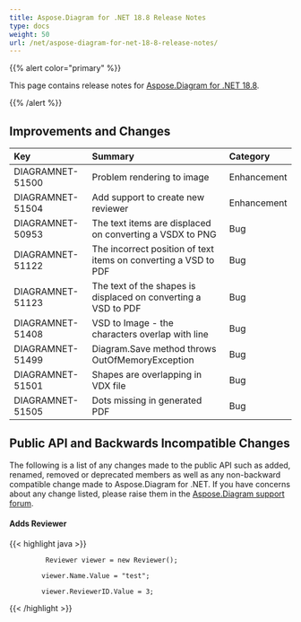 ```yaml
---
title: Aspose.Diagram for .NET 18.8 Release Notes
type: docs
weight: 50
url: /net/aspose-diagram-for-net-18-8-release-notes/
---
```


{{% alert color="primary" %}} 

This page contains release notes for [Aspose.Diagram for .NET 18.8](https://www.nuget.org/packages/Aspose.Diagram/18.8.0).

{{% /alert %}} 
## **Improvements and Changes**

|**Key**|**Summary**|**Category**|
| :- | :- | :- |
|DIAGRAMNET-51500|Problem rendering to image|Enhancement|
|DIAGRAMNET-51504|Add support to create new reviewer|Enhancement|
|DIAGRAMNET-50953|The text items are displaced on converting a VSDX to PNG|Bug|
|DIAGRAMNET-51122|The incorrect position of text items on converting a VSD to PDF|Bug|
|DIAGRAMNET-51123|The text of the shapes is displaced on converting a VSD to PDF|Bug|
|DIAGRAMNET-51408|VSD to Image - the characters overlap with line|Bug|
|DIAGRAMNET-51499|Diagram.Save method throws OutOfMemoryException|Bug|
|DIAGRAMNET-51501|Shapes are overlapping in VDX file|Bug|
|DIAGRAMNET-51505|Dots missing in generated PDF|Bug|
## **Public API and Backwards Incompatible Changes**
The following is a list of any changes made to the public API such as added, renamed, removed or deprecated members as well as any non-backward compatible change made to Aspose.Diagram for .NET. If you have concerns about any change listed, please raise them in the [Aspose.Diagram support forum](https://forum.aspose.com/c/diagram/17).
#### **Adds Reviewer**
{{< highlight java >}}

             Reviewer viewer = new Reviewer();

            viewer.Name.Value = "test";

            viewer.ReviewerID.Value = 3;

{{< /highlight >}}




